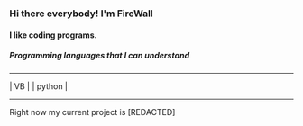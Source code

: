 ### Hi there everybody! I'm FireWall
#### I like coding programs.
##### Programming languages that I can understand
_______________
| VB          |
| python      |
_______________
Right now my current project is [REDACTED]

